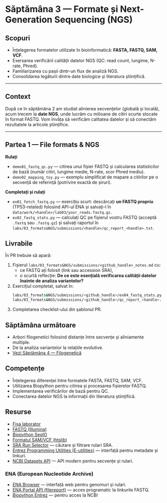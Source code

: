 # Săptămâna 3 — Formate și Next-Generation Sequencing (NGS)

## Scopuri
- Înțelegerea formatelor utilizate în bioinformatică: **FASTA, FASTQ, SAM, VCF**.  
- Exersarea verificării calității datelor NGS (QC: read count, lungime, N-rate, Phred).  
- Familiarizarea cu pașii dintr-un flux de analiză NGS.  
- Consolidarea legăturii dintre date biologice și literatura științifică.  

---

## Context
După ce în săptămâna 2 am studiat alinierea secvențelor (globală și locală), acum trecem la **date NGS**, unde lucrăm cu milioane de citiri scurte stocate în format FASTQ. Vom învăța să verificăm calitatea datelor și să conectăm rezultatele la articole științifice.

---

## Partea 1 — File formats & NGS
**Rulați**  
- `demo01_fastq_qc.py` — citirea unui fișier FASTQ și calcularea statisticilor de bază (număr citiri, lungime medie, N-rate, scor Phred mediu).  
- `demo02_mapping_toy.py` — exemplu simplificat de mapare a citirilor pe o secvență de referință (potrivire exactă de șiruri).  

**Completați și rulați**  
- `ex01_fetch_fastq.py` — exercițiu scurt: descărcați **un FASTQ propriu** (TP53-related) folosind API-ul ENA și salvați-l în `data/work/<handle>/lab03/your_reads.fastq.gz`.  
- `ex02_fastq_stats.py` — calculați QC pe fișierul vostru FASTQ (acceptă `.fastq` sau `.fastq.gz`) și salvați raportul în `labs/03_formats&NGS/submissions/<handle>/qc_report_<handle>.txt`.

## Livrabile
În PR trebuie să apară:
1. Fișierul `labs/03_formats&NGS/submissions/<github_handle>_notes.md` cu:  
   - ce FASTQ ați folosit (link sau accession SRA),  
   - o scurtă reflecție: **De ce este esențială verificarea calității datelor înainte de analiza variantelor?**  
2. Exercițiul completat, salvat în:  
   ```bash
   labs/03_formats&NGS/submissions/<github_handle>/ex04_fastq_stats.py
   labs/03_formats&NGS/submissions/<github_handle>/qc_report_<handle>.txt
   ```
3. Completarea checklist-ului din șablonul PR.

## Săptămâna următoare

- Arbori filogenetici folosind distanțe între secvențe și aliniamente multiple.
- De la analiza variantelor la relațiile evolutive.
- [Vezi Săptămâna 4 — Filogenetică](../04_phylogenetics/README.md)

## Competențe

- Înțelegerea diferenței între formatele FASTA, FASTQ, SAM, VCF.
- Utilizarea Biopython pentru citirea și procesarea fișierelor FASTQ.
- Implementarea verificărilor de bază pentru QC.
- Conectarea datelor NGS la informații din literatura științifică.

## Resurse

- [Fișa laborator](../../docs/lab_onepagers/02_alignment.md)
- [FASTQ (Illumina)](https://support.illumina.com/bulletins/2016/04/fastq-files-explained.html)
- [Biopython SeqIO](https://biopython.org/wiki/SeqIO)
- [Formatul SAM/VCF (htslib)](http://samtools.github.io/hts-specs/)
- [SRA Run Selector](https://www.ncbi.nlm.nih.gov/Traces/study/) — căutare și filtrare rulari SRA.  
- [Entrez Programming Utilities (E-utilities)](https://www.ncbi.nlm.nih.gov/books/NBK25501/) — interfață pentru metadate și linkuri.  
- [NCBI Datasets API](https://www.ncbi.nlm.nih.gov/datasets/docs/v2/) — API modern pentru secvențe și rulari.
### **ENA (European Nucleotide Archive)**
- [ENA Browser](https://www.ebi.ac.uk/ena/browser/home) — interfață web pentru genomuri și rulari.  
- [ENA Portal API (filereport)](https://www.ebi.ac.uk/ena/portal/api/) — acces programatic la linkurile FASTQ.
- [Biopython Entrez](https://biopython.org/docs/1.75/api/Bio.Entrez.html) — pentru acces la NCBI 